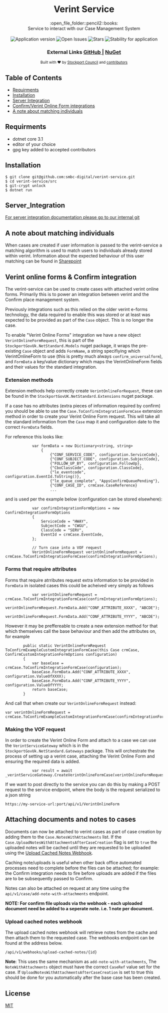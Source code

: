 <h1 align="center">Verint Service</h1>

<div align="center">
  :open_file_folder::pencil2::books:
</div>
<div align="center">
Service to interact with our Case Management System
</div>

<br />

<div align="center">
  <img alt="Application version" src="https://img.shields.io/badge/version-1.0.0-brightgreen.svg?style=flat-square" />
  <img alt="Open Issues" src="https://img.shields.io/github/issues/smbc-digital/verint-service">
    <img alt="Stars" src="https://img.shields.io/github/stars/smbc-digital/verint-service">
  <img alt="Stability for application" src="https://img.shields.io/badge/stability-stable-brightgreen.svg?style=flat-square" />
</div>

<div align="center">
  <h3>
    External Links
    <a href="https://github.com/smbc-digital">
      GitHub
    </a>
    <span> | </span>
    <a href="https://www.nuget.org/profiles/Stockport-Council">
      NuGet
    </a>
  </h3>
</div>

<div align="center">
  <sub>Built with ❤︎ by
  <a href="https://www.stockport.gov.uk">Stockport Council</a> and
  <a href="">
    contributors
  </a>
</div>


## Table of Contents
- [Requirments](#requirments)
- [Installation](#installation)
- [Server Integration](#server_integration) 
- [Confirm/Verint Online Form integrations](#Confirm-and-Verint-Online-Form-integrations)
- [A note about matching individuals](#a-note-about-matching-individuals)

## Requirments
- dotnet core 3.1
- editor of your choice
- gpg key added to accepted contributors


## Installation
```console
$ git clone git@github.com:smbc-digital/verint-service.git
$ cd verint-service/src
$ git-crypt unlock
$ dotnet run
```

## Server_Integration

[For server integration documentation please go to our internal git](https://git.stockport.gov.uk/devs/dts-documentation/wikis/Verint-Service-Integration)

## A note about matching individuals

When cases are created if user information is passed to the verint-service a matching algorithm is used to match users to individuals already stored within verint. Information about the expected behaviour of this user matching can be found in [Sharepoint](https://stockportcouncil.sharepoint.com/:w:/r/sites/col/dbd/_layouts/15/doc2.aspx?sourcedoc=%7B42D5148B-1BB4-4C1A-BCEE-F4C490C39FC8%7D&file=Verint%20user%20matching%20scoring%20.docx&action=default&mobileredirect=true&cid=c521fe92-43fa-4708-b88d-6b3e856f33a6)

## Verint online forms & Confirm integration

The verint-service can be used to create cases with attached verint online forms. Primarily this is to power an integration between verint and the Confirm place management system.

Previously integrations such as this relied on the older verint e-forms technology, the data required to enable this was stored or at least was expected to be provided as part of the `Case` object. This is no longer the case.

To enable "Verint Online Forms" integration we have a new object `VerintOnlineFormRequest`, this is part of the `StockportGovUk.NetStandard.Models` nuget package, it wraps the pre-existing `Case` object and adds `FormName`, a string specifiying which VerintOnlineForm to use (this is pretty much always `confirm_universalform`), and `FormData` a key/value dictionary which maps the VerintOnlineForm fields and their values for the standard integration.

### Extension methods

Extension methods help correctly create `VerintOnlineForRequest`, these can be found in the `StockportGovUK.NetStandard.Extensions` nuget package.

If a case has no attributes (extra pieces of information required by confirm) you should be able to use the `Case.ToConfirmIntegrationFormCase` extension method in order to create your Verint Online Form request. This will take all the standard information from the `Case` map it and configuration date to the correct `FormData` fields.

For reference this looks like:

```
            var formData = new Dictionary<string, string>
                {
                    {"CONF_SERVICE_CODE", configuration.ServiceCode},
                    {"CONF_SUBJECT_CODE", configuration.SubjectCode},
                    {"FOLLOW_UP_BY", configuration.FollowUp},
                    {"CboClassCode", configuration.ClassCode},
                    {"le_eventcode", configuration.EventId.ToString()},
                    {"le_queue_complete", "AppsConfirmQueuePending"},
                    {"CONF_CASE_ID", crmCase.CaseReference}
                    ...
```

and is used per the example below (configuration can be stored elsewhere):

```
            var confirmIntegrationFormOptions = new ConfirmIntegrationFormOptions
            {
                ServiceCode = "HWAY",
                SubjectCode = "CWGU",
                ClassCode = "SERV",
                EventId = crmCase.EventCode,
            };

            // Turn case into a VOF request
            VerintOnlineFormRequest verintOnlineFormRequest = crmCase.ToConfirmIntegrationFormCase(confirmIntegrationFormOptions);
```

### Forms that require attributes

Forms that require atrributes request extra information to be provided in `FormData` in isolated cases this could be acheived very simply as follows 

```
            var verintOnlineFormRequest = crmCase.ToConfirmIntegrationFormCase(confirmIntegrationFormOptions);
            verintOnlineFormRequest.FormData.Add("CONF_ATTRIBUTE_XXXX", "ABCDE");
            verintOnlineFormRequest.FormData.Add("CONF_ATTRIBUTE_YYYY", "ABCDE");
```

However it may be preffereable to create a new extension method for that which themselves call the base behaviour and then add the attributes on, for example

```
        public static VerintOnlineFormRequest ToConfirmExampleCustomIntegrationFormCase(this Case crmCase, ConfirmCustomIntegrationFormOptions configuration)
        {
            var baseCase = crmCase.ToConfirmIntegrationFormCase(configuration);
            baseCase.FormData.Add("CONF_ATTRIBUTE_XXXX", configuration.ValueOfXXXX);
            baseCase.FormData.Add("CONF_ATTRIBUTE_YYYY", configuration.ValueOfYYYY;
            return baseCase;
        }
 ```
 
 And call that when create our `VerintOnlineFormRequest` instead:
 
 ```
 var verintOnlineFormRequest = crmCase.ToConfirmExampleCustomIntegrationFormCase(confirmIntegrationFormOptions);
 ```
 
 ### Making the VOF request
 
In order to create the Verint Online Form and attach to a case we can use the `VerintServiceGateway` which is in the `StockportGovUk.NetStandard.Gateways` package. This will orchestrate the process of setting up a verint case, attaching the Verint Online Form and ensuring the required data is added.

```
            var result = await _verintServiceGateway.CreateVerintOnlineFormCase(verintOnlineFormRequest);
```

If we want to post directly to the service you can do this by making a POST request to the service endpoint, where the body is the request serialized to a json string

```https://my-service-url:port/api/v1/VerintOnlineForm```

## Attaching documents and notes to cases

Documents can now be attached to verint cases as part of case creation by adding them to the `Case.NotesWithAttachments` list. If the `Case.UploadNotesWithAttachmentsAfterCaseCreation` flag is set to `true` the uploaded notes will be cached until they are requested to be uploaded using the [Upload Cached Notes Webhook](#Upload-Cached-Notes-Webhook). 

Caching note/uploads is useful when other back office automated processes need to complete before the files can be attached; for example: the Confirm integration needs to fire before uploads are added if the files are to be subsequently passed to Confirm.

Notes can also be attached on request at any time using the `api/v1/case/add-note-with-attachments` endpoint.

**NOTE: For confirm file uploads via the webhook - each uploaded document need be added to a seperate note. i.e. 1 note per document.**

### Upload cached notes webhook

The upload cached notes webhook will retrieve notes from the cache and then attach them to the requested case. The webhooks endpoint can be found at the address below.

```/api/v1/webhooks/upload-cached-notes/{id}```

**Note**: This uses the same mechanism as `add-note-with-attachments`, The `NoteWithAttachments` object must have the correct `CaseRef` value set for the case. If `UploadNotesWithAttachmentsAfterCaseCreation` is set to true this should be done for you automatically after the base case has been created.

## License
[MIT](https://tldrlegal.com/license/mit-license)
